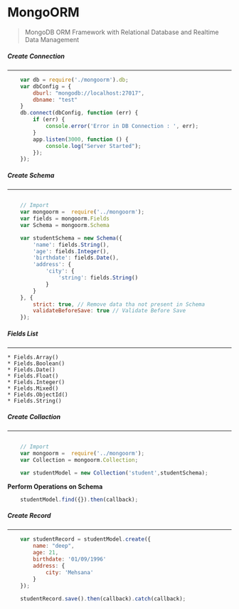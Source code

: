 # MongoORM
> MongoDB ORM Framework with Relational Database and Realtime Data Management 

##### **Create Connection**
***

```javascript
    var db = require('./mongoorm').db;
    var dbConfig = {
        dburl: "mongodb://localhost:27017",
        dbname: "test"
    }
    db.connect(dbConfig, function (err) {
        if (err) {
            console.error('Error in DB Connection : ', err);
        }
        app.listen(3000, function () {
            console.log("Server Started");
        });    
    });
```

##### **Create Schema**
***

```javascript

    // Import
    var mongoorm =  require('../mongoorm');
    var fields = mongoorm.Fields
    var Schema = mongoorm.Schema

    var studentSchema = new Schema({
        'name': fields.String(),
        'age': fields.Integer(),
        'birthdate': fields.Date(),
        'address': {
            'city': {
                'string': fields.String()
            }
        }
    }, { 
        strict: true, // Remove data tha not present in Schema
        validateBeforeSave: true // Validate Before Save
    });
```

##### Fields List
***
    * Fields.Array()
    * Fields.Boolean()
    * Fields.Date()
    * Fields.Float()
    * Fields.Integer()
    * Fields.Mixed()
    * Fields.ObjectId()
    * Fields.String()
    
    
##### **Create Collaction**
***

```javascript

    // Import
    var mongoorm =  require('../mongoorm');
    var Collection = mongoorm.Collection;

    var studentModel = new Collection('student',studentSchema);
```

**Perform Operations on Schema**
```javascript
    studentModel.find({}).then(callback);
```

##### **Create Record**
***

```javascript
    var studentRecord = studentModel.create({
        name: "deep",
        age: 21,
        birthdate: '01/09/1996'
        address: {
            city: 'Mehsana'
        }
    });
    
    studentRecord.save().then(callback).catch(callback);
```

 
